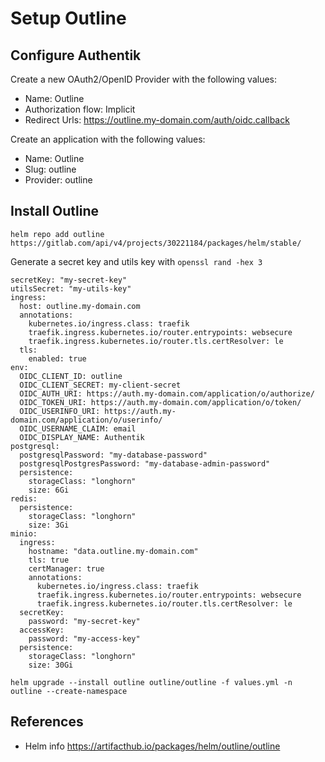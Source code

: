 # Setup Outline

## Configure Authentik

Create a new OAuth2/OpenID Provider with the following values:
* Name: Outline
* Authorization flow: Implicit
* Redirect Urls: https://outline.my-domain.com/auth/oidc.callback

Create an application with the following values:
* Name: Outline
* Slug: outline
* Provider: outline

## Install Outline

```helm repo add outline https://gitlab.com/api/v4/projects/30221184/packages/helm/stable/```


Generate a secret key and utils key with ```openssl rand -hex 3```

```
secretKey: "my-secret-key"
utilsSecret: "my-utils-key"
ingress:
  host: outline.my-domain.com
  annotations:
    kubernetes.io/ingress.class: traefik
    traefik.ingress.kubernetes.io/router.entrypoints: websecure
    traefik.ingress.kubernetes.io/router.tls.certResolver: le
  tls:
    enabled: true
env:
  OIDC_CLIENT_ID: outline
  OIDC_CLIENT_SECRET: my-client-secret
  OIDC_AUTH_URI: https://auth.my-domain.com/application/o/authorize/
  OIDC_TOKEN_URI: https://auth.my-domain.com/application/o/token/
  OIDC_USERINFO_URI: https://auth.my-domain.com/application/o/userinfo/
  OIDC_USERNAME_CLAIM: email
  OIDC_DISPLAY_NAME: Authentik
postgresql:
  postgresqlPassword: "my-database-password"
  postgresqlPostgresPassword: "my-database-admin-password"
  persistence:
    storageClass: "longhorn"
    size: 6Gi
redis:
  persistence:
    storageClass: "longhorn"
    size: 3Gi
minio:
  ingress:
    hostname: "data.outline.my-domain.com"
    tls: true
    certManager: true
    annotations:
      kubernetes.io/ingress.class: traefik
      traefik.ingress.kubernetes.io/router.entrypoints: websecure
      traefik.ingress.kubernetes.io/router.tls.certResolver: le
  secretKey:
    password: "my-secret-key"
  accessKey:
    password: "my-access-key"
  persistence:
    storageClass: "longhorn"
    size: 30Gi
```

```
helm upgrade --install outline outline/outline -f values.yml -n outline --create-namespace
```


## References
* Helm info https://artifacthub.io/packages/helm/outline/outline
